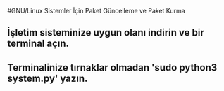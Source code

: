 #GNU/Linux Sistemler İçin Paket Güncelleme ve Paket Kurma

## İşletim sisteminize uygun olanı indirin ve bir terminal açın.
## Terminalinize tırnaklar olmadan 'sudo python3 system.py' yazın.
